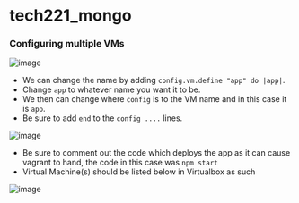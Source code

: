 # tech221_mongo

### Configuring multiple VMs

![image](https://user-images.githubusercontent.com/129314018/233058390-c20d1c24-bfd4-4dba-b464-cd479fe4556d.png)

* We can change the name by adding `config.vm.define "app" do |app|`. 
* Change `app` to whatever name you want it to be.
* We then can change where `config` is to the VM name and in this case it is `app`.
* Be sure to add `end` to the `config ....` lines.

![image](https://user-images.githubusercontent.com/129314018/233061537-bcd45d79-97f0-4118-ae61-0a5c883d02f5.png)
* Be sure to comment out the code which deploys the app as it can cause vagrant to hand, the code in this case was `npm start`
* Virtual Machine(s) should be listed below in Virtualbox as such

![image](https://user-images.githubusercontent.com/129314018/233074885-9255bbe7-b536-4394-bd8f-fc4366eeff62.png)


